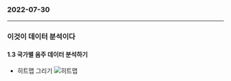 ### 2022-07-30
--------------------
### 이것이 데이터 분석이다
#### 1.3 국가별 음주 데이터 분석하기


- 히트맵 그리기
  ![히트맵]("C:\Users\Yedam\Desktop\Git_Daily\graph.picture\hitmap.png")

```python



